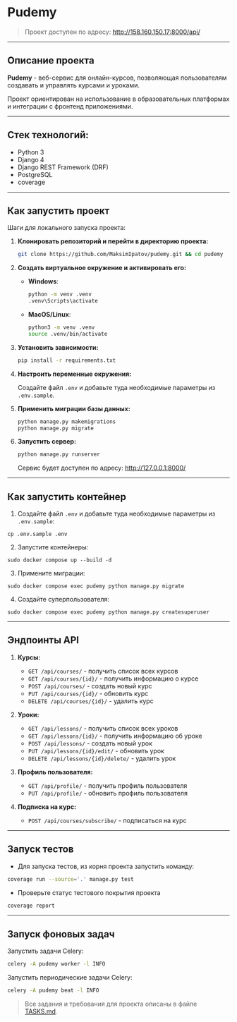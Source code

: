 # Pudemy

> Проект доступен по адресу: http://158.160.150.17:8000/api/

---

## Описание проекта

**Pudemy** - веб-сервис для онлайн-курсов, позволяющая пользователям создавать и управлять курсами и уроками.

Проект ориентирован на использование в образовательных платформах и интеграции с фронтенд приложениями.

---

## Стек технологий:

- Python 3
- Django 4
- Django REST Framework (DRF)
- PostgreSQL
- coverage

---

## Как запустить проект

Шаги для локального запуска проекта:

1. **Клонировать репозиторий и перейти в директорию проекта:**

    ```bash
    git clone https://github.com/MaksimIpatov/pudemy.git && cd pudemy
    ```

2. **Создать виртуальное окружение и активировать его:**

    - **Windows**:

      ```bash
      python -m venv .venv
      .venv\Scripts\activate
      ```

    - **MacOS/Linux**:

      ```bash
      python3 -m venv .venv
      source .venv/bin/activate
      ```

3. **Установить зависимости:**

    ```bash
    pip install -r requirements.txt
    ```

4. **Настроить переменные окружения:**

   Создайте файл `.env` и добавьте туда необходимые параметры из `.env.sample`.

5. **Применить миграции базы данных:**

    ```bash
    python manage.py makemigrations
    python manage.py migrate
    ```

6. **Запустить сервер:**

    ```bash
    python manage.py runserver
    ```

   Сервис будет доступен по адресу: http://127.0.0.1:8000/

---

## Как запустить контейнер

1. Создайте файл `.env` и добавьте туда необходимые параметры из `.env.sample`:

```shell
cp .env.sample .env
```

2. Запустите контейнеры:

```shell
sudo docker compose up --build -d
```

3. Примените миграции:

```shell
sudo docker compose exec pudemy python manage.py migrate
```

4. Создайте суперпользователя:

```shell
sudo docker compose exec pudemy python manage.py createsuperuser
```

---

## Эндпоинты API

1. **Курсы:**

    - `GET /api/courses/` - получить список всех курсов
    - `GET /api/courses/{id}/` - получить информацию о курсе
    - `POST /api/courses/` - создать новый курс
    - `PUT /api/courses/{id}/` - обновить курс
    - `DELETE /api/courses/{id}/` - удалить курс

2. **Уроки:**

    - `GET /api/lessons/` - получить список всех уроков
    - `GET /api/lessons/{id}/` - получить информацию об уроке
    - `POST /api/lessons/` - создать новый урок
    - `PUT /api/lessons/{id}/edit/` - обновить урок
    - `DELETE /api/lessons/{id}/delete/` - удалить урок

3. **Профиль пользователя:**

    - `GET /api/profile/` - получить профиль пользователя
    - `PUT /api/profile/` - обновить профиль пользователя

4. **Подписка на курс:**

    - `POST /api/courses/subscribe/` - подписаться на курс

---

## Запуск тестов

- Для запуска тестов, из корня проекта запустить команду:

```bash
coverage run --source='.' manage.py test
```

- Проверьте статус тестового покрытия проекта

```bash
coverage report
```

---

## Запуск фоновых задач

Запустить задачи Celery:

```bash
celery -A pudemy worker -l INFO
```

Запустить периодические задачи Celery:

```bash
celery -A pudemy beat -l INFO
```

> Все задания и требования для проекта описаны в файле [TASKS.md](TASKS.md).
